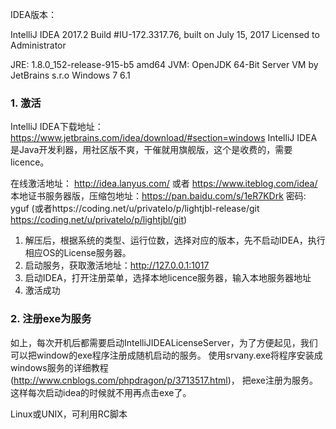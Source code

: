IDEA版本：

IntelliJ IDEA 2017.2
Build #IU-172.3317.76, built on July 15, 2017
Licensed to Administrator

JRE: 1.8.0_152-release-915-b5 amd64
JVM: OpenJDK 64-Bit Server VM by JetBrains s.r.o
Windows 7 6.1

### 1. 激活
IntelliJ IDEA下载地址：https://www.jetbrains.com/idea/download/#section=windows
IntelliJ IDEA 是Java开发利器，用社区版不爽，干催就用旗舰版，这个是收费的，需要licence。 

在线激活地址： http://idea.lanyus.com/  或者 https://www.iteblog.com/idea/
本地证书服务器版，压缩包地址：https://pan.baidu.com/s/1eR7KDrk 密码: yguf 
(或者https://coding.net/u/privatelo/p/lightjbl-release/git   https://coding.net/u/privatelo/p/lightjbl/git)

   1. 解压后，根据系统的类型、运行位数，选择对应的版本，先不启动IDEA，执行相应OS的License服务器。
   2. 启动服务，获取激活地址：http://127.0.0.1:1017
   3. 启动IDEA，打开注册菜单，选择本地licence服务器，输入本地服务器地址
   4. 激活成功
   
### 2. 注册exe为服务
如上，每次开机后都需要启动IntelliJIDEALicenseServer，为了方便起见，我们可以把window的exe程序注册成随机启动的服务。
使用srvany.exe将程序安装成windows服务的详细教程(http://www.cnblogs.com/phpdragon/p/3713517.html)， 把exe注册为服务。这样每次启动idea的时候就不用再点击exe了。 

Linux或UNIX，可利用RC脚本
